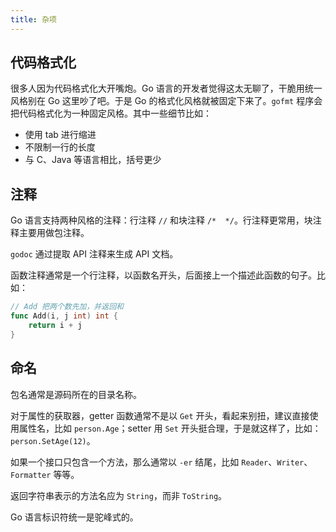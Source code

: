 ```yaml
---
title: 杂项
---
```


## 代码格式化

很多人因为代码格式化大开嘴炮。Go 语言的开发者觉得这太无聊了，干脆用统一风格别在 Go 这里吵了吧。于是 Go
的格式化风格就被固定下来了。`gofmt` 程序会把代码格式化为一种固定风格。其中一些细节比如：

* 使用 tab 进行缩进
* 不限制一行的长度
* 与 C、Java 等语言相比，括号更少

## 注释

Go 语言支持两种风格的注释：行注释 `//` 和块注释 `/*  */`。行注释更常用，块注释主要用做包注释。

`godoc` 通过提取 API 注释来生成 API 文档。

函数注释通常是一个行注释，以函数名开头，后面接上一个描述此函数的句子。比如：

```go
// Add 把两个数先加，并返回和
func Add(i, j int) int {
    return i + j
}
```

## 命名

包名通常是源码所在的目录名称。

对于属性的获取器，getter 函数通常不是以 `Get` 开头，看起来别扭，建议直接使用属性名，比如 `person.Age`；setter
用 `Set` 开头挺合理，于是就这样了，比如：`person.SetAge(12)`。

如果一个接口只包含一个方法，那么通常以 `-er` 结尾，比如 `Reader`、`Writer`、`Formatter` 等等。

返回字符串表示的方法名应为 `String`，而非 `ToString`。

Go 语言标识符统一是驼峰式的。